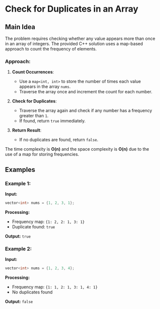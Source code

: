 # Check for Duplicates in an Array

## Main Idea
The problem requires checking whether any value appears more than once in an array of integers. The provided C++ solution uses a map-based approach to count the frequency of elements.

### Approach:
1. **Count Occurrences**:
   - Use a `map<int, int>` to store the number of times each value appears in the array `nums`.
   - Traverse the array once and increment the count for each number.

2. **Check for Duplicates**:
   - Traverse the array again and check if any number has a frequency greater than `1`.
   - If found, return `true` immediately.

3. **Return Result**:
   - If no duplicates are found, return `false`.

The time complexity is **O(n)** and the space complexity is **O(n)** due to the use of a map for storing frequencies.

## Examples

### Example 1:
**Input:**
```cpp
vector<int> nums = {1, 2, 3, 1};
```
**Processing:**
- Frequency map: `{1: 2, 2: 1, 3: 1}`
- Duplicate found: `true`

**Output:** `true`

### Example 2:
**Input:**
```cpp
vector<int> nums = {1, 2, 3, 4};
```
**Processing:**
- Frequency map: `{1: 1, 2: 1, 3: 1, 4: 1}`
- No duplicates found

**Output:** `false`

